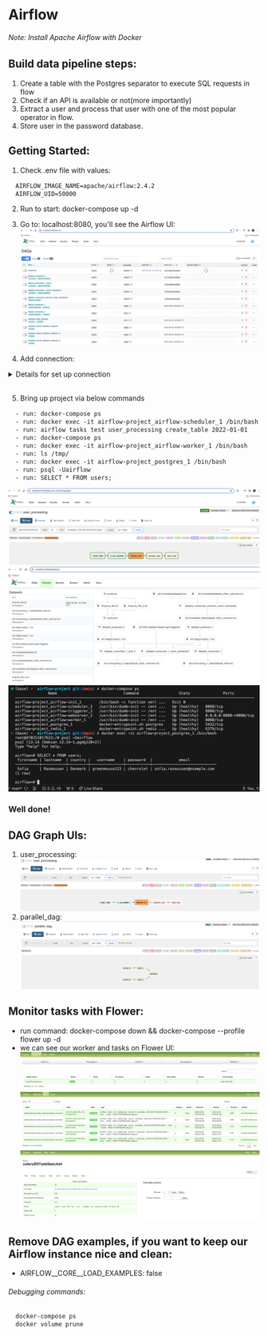 # Airflow
###### Note: Install Apache Airflow with Docker
## Build data pipeline steps:
1. Create a table with the Postgres separator to execute SQL requests in flow
2. Check if an API is available or not(more importantly)
3. Extract a user and process that user with one of the most popular operator
in flow.
4. Store user in the password database.

## Getting Started:
  1. Check .env file with values:
````
  AIRFLOW_IMAGE_NAME=apache/airflow:2.4.2
  AIRFLOW_UID=50000
````

  2. Run to start: docker-compose up -d

  3. Go to: localhost:8080, you'll see the Airflow UI:
  ![alt text](image.png)

  4. Add connection:
  <details>
  <summary>Details for set up connection</summary>
    * Click: Admin <br>
    * Click: Connections: <br>
      * Connection id: postgres <br>
      * Connection Type: Postgres <br>
      * Host: postgres <br>
      * Login: airflow <br>
      * Password: airflow <br>
      * Port: 5432 <br>
      * Save it <br>
  </details>  <br>

  5. Bring up project via below commands
````
  - run: docker-compose ps
  - run: docker exec -it airflow-project_airflow-scheduler_1 /bin/bash
  - run: airflow tasks test user_processing create_table 2022-01-01
  - run: docker-compose ps
  - run: docker exec -it airflow-project_airflow-worker_1 /bin/bash
  - run: ls /tmp/
  - run: docker exec -it airflow-project_postgres_1 /bin/bash
  - run: psql -Uairflow
  - run: SELECT * FROM users;
````
![alt text](image-3.png)
![alt text](image-4.png)
![alt text](image-5.png)

### Well done!

## DAG Graph UIs:
1. user_processing:
![alt text](image-6.png)
2. parallel_dag:
![alt text](image-7.png)

## Monitor tasks with Flower:
* run command: docker-compose down && docker-compose --profile flower up -d
* we can see our worker and tasks on Flower UI:
![alt text](image-10.png)
![alt text](image-12.png)
![alt text](image-11.png)

## Remove DAG examples, if you want to keep our Airflow instance nice and clean:
* AIRFLOW__CORE__LOAD_EXAMPLES: false


###### Debugging commands: 
````
  docker-compose ps
  docker volume prune
````